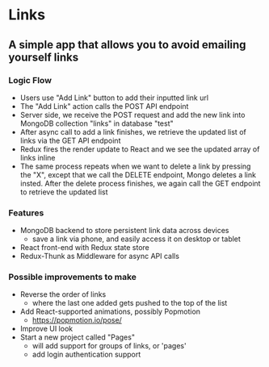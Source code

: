 
# Links
## A simple app that allows you to avoid emailing yourself links

### Logic Flow
- Users use "Add Link" button to add their inputted link url
- The "Add Link" action calls the POST API endpoint
- Server side, we receive the POST request and add the new link into MongoDB collection "links" in database "test"
- After async call to add a link finishes, we retrieve the updated list of links via the GET API endpoint
- Redux fires the render update to React and we see the updated array of links inline
- The same process repeats when we want to delete a link by pressing the "X", except that we call the DELETE endpoint, Mongo deletes a link insted. After the delete process finishes, we again call the GET endpoint to retrieve the updated list


### Features
- MongoDB backend to store persistent link data across devices
  + save a link via phone, and easily access it on desktop or tablet
- React front-end with Redux state store
- Redux-Thunk as Middleware for async API calls


### Possible improvements to make
- Reverse the order of links
  + where the last one added gets pushed to the top of the list
- Add React-supported animations, possibly Popmotion
  + https://popmotion.io/pose/ 
- Improve UI look
- Start a new project called "Pages"
  + will add support for groups of links, or 'pages'
  + add login authentication support
